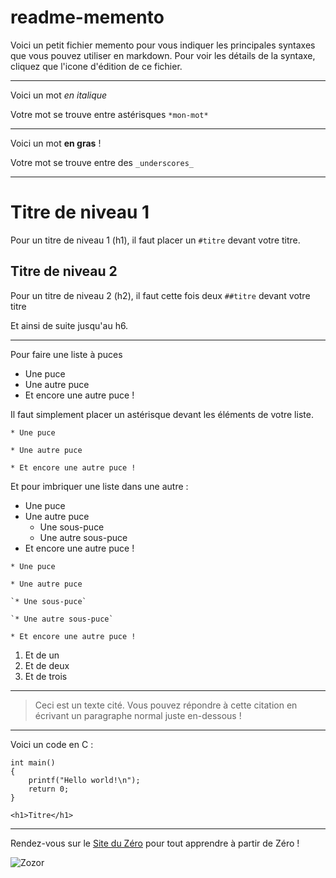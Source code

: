 # readme-memento
Voici un petit fichier memento pour vous indiquer les principales syntaxes que vous pouvez utiliser en markdown.
Pour voir les détails de la syntaxe, cliquez que l'icone d'édition de ce fichier.

-----------------

Voici un mot *en italique* 

Votre mot se trouve entre astérisques `*mon-mot*`

-----------------

Voici un mot __en gras__ ! 

Votre mot se trouve entre des `_underscores_` 

-----------------

# Titre de niveau 1 
Pour un titre de niveau 1 (h1), il faut placer un `#titre` devant votre titre.

## Titre de niveau 2
Pour un titre de niveau 2 (h2), il faut cette fois deux `##titre` devant votre titre

Et ainsi de suite jusqu'au h6.

-----------------

Pour faire une liste à puces  

* Une puce
* Une autre puce
* Et encore une autre puce !

Il faut simplement placer un astérisque devant les éléments de votre liste.

`* Une puce`

`* Une autre puce`

`* Et encore une autre puce !`

Et pour imbriquer une liste dans une autre :

* Une puce
* Une autre puce
    * Une sous-puce
    * Une autre sous-puce
* Et encore une autre puce !

`* Une puce`

`* Une autre puce`

    `* Une sous-puce`
    
    `* Une autre sous-puce`
    
`* Et encore une autre puce !`

1. Et de un
2. Et de deux
3. Et de trois

-----------------

> Ceci est un texte cité. Vous pouvez répondre
> à cette citation en écrivant un paragraphe
> normal juste en-dessous !

-----------------

Voici un code en C :

    int main()
    {
        printf("Hello world!\n");
        return 0;
    }

`<h1>Titre</h1>`

-----------------

Rendez-vous sur le [Site du Zéro](http://www.siteduzero.com) pour tout apprendre à partir de Zéro !

![Zozor](http://uploads.siteduzero.com/files/420001_421000/420263.png)




